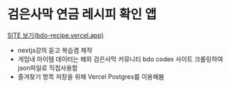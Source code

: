 # 검은사막 연금 레시피 확인 앱

[SITE 보기(bdo-recipe.vercel.app)](bdo-recipe.vercel.app)   

- nextjs강의 듣고 복습겸 제작
- 게임내 아이템 데이터는 해외 검은사막 커뮤니티 bdo codex 사이트 크롤링하여 json파일로 직접사용함
- 즐겨찾기 항목 저장을 위해 Vercel Postgres를 이용해봄
